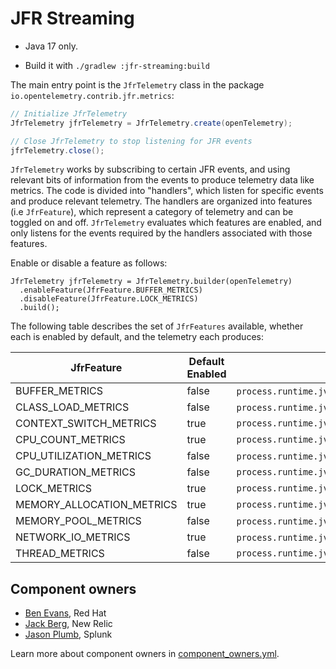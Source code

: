 # JFR Streaming

* Java 17 only.

* Build it with `./gradlew :jfr-streaming:build`

The main entry point is the `JfrTelemetry` class in the package `io.opentelemetry.contrib.jfr.metrics`:

```java
// Initialize JfrTelemetry
JfrTelemetry jfrTelemetry = JfrTelemetry.create(openTelemetry);

// Close JfrTelemetry to stop listening for JFR events
jfrTelemetry.close();
```

`JfrTelemetry` works by subscribing to certain JFR events, and using relevant bits of information
from the events to produce telemetry data like metrics. The code is divided into "handlers", which
listen for specific events and produce relevant telemetry. The handlers are organized into
features (i.e `JfrFeature`), which represent a category of telemetry and can be toggled on and
off. `JfrTelemetry` evaluates which features are enabled, and only listens for the events required
by the handlers associated with those features.

Enable or disable a feature as follows:

```
JfrTelemetry jfrTelemetry = JfrTelemetry.builder(openTelemetry)
  .enableFeature(JfrFeature.BUFFER_METRICS)
  .disableFeature(JfrFeature.LOCK_METRICS)
  .build();
```

The following table describes the set of `JfrFeatures` available, whether each is enabled by
default, and the telemetry each produces:

| JfrFeature                | Default Enabled | Metrics                                                                                                                                                                                                     |
|---------------------------|-----------------|-------------------------------------------------------------------------------------------------------------------------------------------------------------------------------------------------------------|
| BUFFER_METRICS            | false           | `process.runtime.jvm.buffer.usage`\n`process.runtime.jvm.buffer.limit`\n`process.runtime.jvm.buffer.count`                                                                                                  |
| CLASS_LOAD_METRICS        | false           | `process.runtime.jvm.classes.current_loaded`\n`process.runtime.jvm.classes.loaded`\n`process.runtime.jvm.classes.unloaded`                                                                                  |
| CONTEXT_SWITCH_METRICS    | true            | `process.runtime.jvm.cpu.context_switch`                                                                                                                                                                    |
| CPU_COUNT_METRICS         | true            | `process.runtime.jvm.cpu.limit`                                                                                                                                                                             |
| CPU_UTILIZATION_METRICS   | false           | `process.runtime.jvm.cpu.utilization`\n`process.runtime.jvm.system.cpu.utilization`                                                                                                                         |
| GC_DURATION_METRICS       | false           | `process.runtime.jvm.gc.duration`                                                                                                                                                                           |
| LOCK_METRICS              | true            | `process.runtime.jvm.cpu.longlock`                                                                                                                                                                          |
| MEMORY_ALLOCATION_METRICS | true            | `process.runtime.jvm.memory.allocation`                                                                                                                                                                     |
| MEMORY_POOL_METRICS       | false           | `process.runtime.jvm.memory.init`\n`process.runtime.jvm.memory.committed`\n`process.runtime.jvm.memory.usage`\n`process.runtime.jvm.memory.limit`\n``\n``\n`process.runtime.jvm.memory.usage_after_last_gc` |
| NETWORK_IO_METRICS        | true            | `process.runtime.jvm.network.io`\n`process.runtime.jvm.network.time`                                                                                                                                        |
| THREAD_METRICS            | false           | `process.runtime.jvm.threads.count`                                                                                                                                                                         |

## Component owners

- [Ben Evans](https://github.com/kittylyst), Red Hat
- [Jack Berg](https://github.com/jack-berg), New Relic
- [Jason Plumb](https://github.com/breedx-splk), Splunk

Learn more about component owners in [component_owners.yml](../.github/component_owners.yml).
